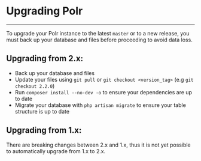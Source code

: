 # Upgrading Polr
-----------------
To upgrade your Polr instance to the latest `master` or to a new release, you must back up your database and files before proceeding to avoid data loss.

## Upgrading from 2.x:

- Back up your database and files
- Update your files using `git pull` or `git checkout <version_tag>` (e.g `git checkout 2.2.0`)
- Run `composer install --no-dev -o` to ensure your dependencies are up to date
- Migrate your database with `php artisan migrate` to ensure your table structure is up to date

## Upgrading from 1.x:

There are breaking changes between 2.x and 1.x, thus it is not yet possible to automatically upgrade from 1.x to 2.x.

